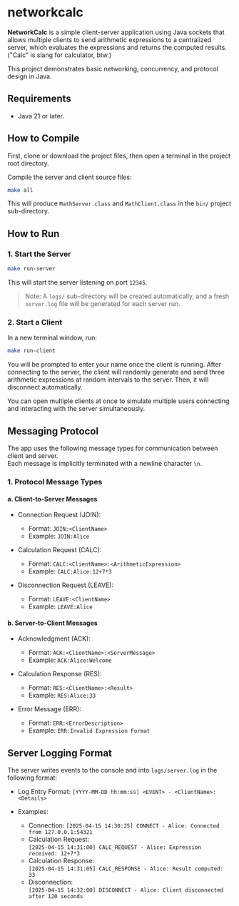 # networkcalc

**NetworkCalc** is a simple client-server application using Java sockets that allows multiple clients to send arithmetic expressions to a centralized server, which evaluates the expressions and returns the computed results. ("Calc" is slang for calculator, btw.)

This project demonstrates basic networking, concurrency, and protocol design in Java.

## Requirements
- Java 21 or later.

## How to Compile

First, clone or download the project files, then open a terminal in the project root directory.

Compile the server and client source files:

```bash
make all
```

This will produce `MathServer.class` and `MathClient.class` in the `bin/` project sub-directory.

## How to Run

### 1. Start the Server

```bash
make run-server
```

This will start the server listening on port `12345`.

> Note: A `logs/` sub-directory will be created automatically, and a fresh `server.log` file will be generated for each server run.

### 2. Start a Client

In a new terminal window, run:

```bash
make run-client
```

You will be prompted to enter your name once the client is running. After connecting to the server, the client will randomly generate and send three arithmetic expressions at random intervals to the server. Then, it will disconnect automatically.

You can open multiple clients at once to simulate multiple users connecting and interacting with the server simultaneously.

## Messaging Protocol

The app uses the following message types for communication between client and server.  
Each message is implicitly terminated with a newline character `\n`.

### 1. Protocol Message Types

#### a. Client-to-Server Messages

- Connection Request (JOIN):
  - Format: `JOIN:<ClientName>`
  - Example: `JOIN:Alice`

- Calculation Request (CALC):
  - Format: `CALC:<ClientName>:<ArithmeticExpression>`
  - Example: `CALC:Alice:12+7*3`

- Disconnection Request (LEAVE):
  - Format: `LEAVE:<ClientName>`
  - Example: `LEAVE:Alice`

#### b. Server-to-Client Messages

- Acknowledgment (ACK):
  - Format: `ACK:<ClientName>:<ServerMessage>`
  - Example: `ACK:Alice:Welcome`

- Calculation Response (RES):
  - Format: `RES:<ClientName>:<Result>`
  - Example: `RES:Alice:33`

- Error Message (ERR):
  - Format: `ERR:<ErrorDescription>`
  - Example: `ERR:Invalid Expression Format`

## Server Logging Format

The server writes events to the console and into `logs/server.log` in the following format:

- Log Entry Format: 
  `[YYYY-MM-DD hh:mm:ss] <EVENT> - <ClientName>: <Details>`

- Examples:
  - Connection:
    `[2025-04-15 14:30:25] CONNECT - Alice: Connected from 127.0.0.1:54321`
  - Calculation Request:  
    `[2025-04-15 14:31:00] CALC_REQUEST - Alice: Expression received: 12+7*3`
  - Calculation Response:  
    `[2025-04-15 14:31:05] CALC_RESPONSE - Alice: Result computed: 33`
  - Disconnection:  
    `[2025-04-15 14:32:00] DISCONNECT - Alice: Client disconnected after 120 seconds`

